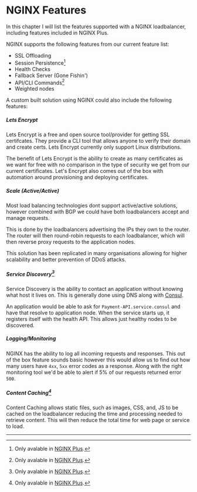 # NGINX Features

In this chapter I will list the features supported with a NGINX loadbalancer, including features included in NGINX Plus.

NGINX supports the following features from our current feature list:

- SSL Offloading
- Session Persistence[^1]
- Health Checks
- Fallback Server (Gone Fishin')
- API/CLI Commands[^1]
- Weighted nodes


A custom built solution using NGINX could also include the following features:

##### Lets Encrypt

Lets Encrypt is a free and open source tool/provider for getting SSL certifcates. They provide a CLI tool that allows anyone to verify their domain and create certs. Lets Encrypt currently only support Linux distributions.

The benefit of Lets Encrypt is the ability to create as many certificates as we want for free with no comparison in the type of security we get from our current certificates. Let's Encrypt also comes out of the box with automation around provisioning and deploying certificates.

##### Scale (Active/Active)

Most load balancing technologies dont support active/active solutions, however combined with BGP we could have both loadbalancers accept and manage requests.

This is done by the loadbalancers advertising the IPs they own to the router. The router will then round-robin requests to each loadbalancer, which will then reverse proxy requests to the application nodes.

This solution has been replicated in many organisations allowing for higher scalability and better prevention of DDoS attacks.

##### Service Discovery[^1]

Service Discovery is the ability to contact an application without knowing what host it lives on. This is generally done using DNS along with [Consul](https://www.consul.io/).

An application would be able to ask for `Payment-API.service.consul` and have that resolve to application node. When the service starts up, it registers itself with the health API. This allows just healthy nodes to be discovered.

##### Logging/Monitoring

NGINX has the ability to log all incoming requests and responses. This out of the box feature sounds basic however this would allow us to find out how many users have `4xx`, `5xx` error codes as a response. Along with the right monitoring tool we'd be able to alert if 5% of our requests returned error `500`.

##### Content Caching[^1]

Content Caching allows static files, such as images, CSS, and, JS to be cached on the loadbalancer reducing the time and processing needed to retrieve content. This will then reduce the total time for web page or service to load.

---


[^1]: Only avalable in [NGINX Plus](https://www.nginx.com/products/).
